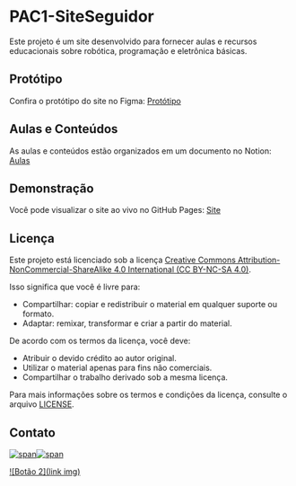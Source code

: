 # PAC1-SiteSeguidor

Este projeto é um site desenvolvido para fornecer aulas e recursos educacionais sobre robótica, programação e eletrônica básicas.

## Protótipo

Confira o protótipo do site no Figma: [Protótipo](inserir-link-do-figma-aqui)

## Aulas e Conteúdos

As aulas e conteúdos estão organizados em um documento no Notion: [Aulas](inserir-link-do-notion-aqui)

## Demonstração

Você pode visualizar o site ao vivo no GitHub Pages: [Site](inserir-link-do-githubpages-aqui)

## Licença

Este projeto está licenciado sob a licença [Creative Commons Attribution-NonCommercial-ShareAlike 4.0 International (CC BY-NC-SA 4.0)](https://creativecommons.org/licenses/by-nc-sa/4.0/).

Isso significa que você é livre para:

- Compartilhar: copiar e redistribuir o material em qualquer suporte ou formato.
- Adaptar: remixar, transformar e criar a partir do material.

De acordo com os termos da licença, você deve:

- Atribuir o devido crédito ao autor original.
- Utilizar o material apenas para fins não comerciais.
- Compartilhar o trabalho derivado sob a mesma licença.

Para mais informações sobre os termos e condições da licença, consulte o arquivo [LICENSE](https://creativecommons.org/licenses/by-nc-sa/4.0/legalcode).


## Contato

[![span](https://avatars.githubusercontent.com/u/97479966)](https://link1.com)[![span](https://placehold.co/10x100/f03c15/f03c15.png)](https://link1.com)

[![Botão 2](link img)](https://link2.com)
